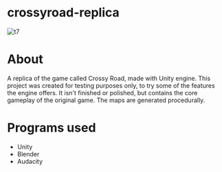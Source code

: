 # crossyroad-replica
![t7](https://user-images.githubusercontent.com/39598568/119526755-55588a80-bd88-11eb-846c-e363fb611bf4.gif)

# About
A replica of the game called Crossy Road, made with Unity engine.
This project was created for testing purposes only, to try some of the features the engine offers.
It isn't finished or polished, but contains the core gameplay of the original game.
The maps are generated procedurally.
# Programs used
* Unity
* Blender
* Audacity
